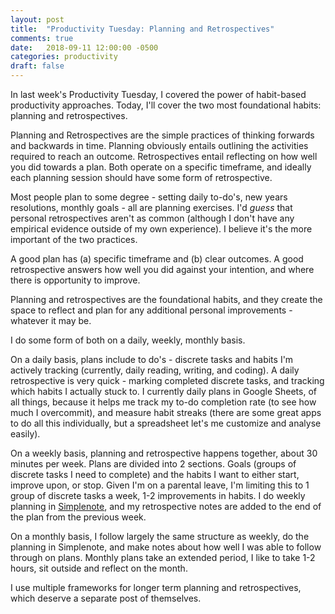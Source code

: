 ```yaml
---
layout: post
title:  "Productivity Tuesday: Planning and Retrospectives"
comments: true
date:   2018-09-11 12:00:00 -0500
categories: productivity
draft: false
---
```


In last week's Productivity Tuesday, I covered the power of habit-based productivity approaches. Today, I'll cover the two most foundational habits: planning and retrospectives. 

Planning and Retrospectives are the simple practices of thinking forwards and backwards in time. Planning obviously entails outlining the activities required to reach an outcome. Retrospectives entail reflecting on how well you did towards a plan. Both operate on a specific timeframe, and ideally each planning session should have some form of retrospective.

Most people plan to some degree - setting daily to-do's, new years resolutions, monthly goals - all are planning exercises. I'd _guess_ that personal retrospectives aren't as common (although I don't have any empirical evidence outside of my own experience). I believe it's the more important of the two practices.

A good plan has (a) specific timeframe and (b) clear outcomes. A good retrospective answers how well you did against your intention, and where there is opportunity to improve.

Planning and retrospectives are the foundational habits, and they create the space to reflect and plan for any additional personal improvements - whatever it may be.

I do some form of both on a daily, weekly, monthly basis. 

On a daily basis, plans include to do's - discrete tasks and habits I'm actively tracking (currently, daily reading, writing, and coding). A daily retrospective is very quick - marking completed discrete tasks, and tracking which habits I actually stuck to. I currently daily plans in Google Sheets, of all things, because it helps me track my to-do completion rate (to see how much I overcommit), and measure habit streaks (there are some great apps to do all this individually, but a spreadsheet let's me customize and analyse easily).

On a weekly basis, planning and retrospective happens together, about 30 minutes per week. Plans are divided into 2 sections. Goals (groups of discrete tasks I need to complete) and the habits I want to either start, improve upon, or stop. Given I'm on a parental leave, I'm limiting this to 1 group of discrete tasks a week, 1-2 improvements in habits. I do weekly planning in [Simplenote](https://simplenote.com/), and my retrospective notes are added to the end of the plan from the previous week.

On a monthly basis, I follow largely the same structure as weekly, do the planning in Simplenote, and make notes about how well I was able to follow through on plans. Monthly plans take an extended period, I like to take 1-2 hours, sit outside and reflect on the month.

I use multiple frameworks for longer term planning and retrospectives, which deserve a separate post of themselves.